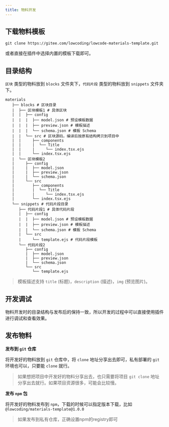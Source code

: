 ```yaml
---
title: 物料开发
---
```


## 下载物料模板

`git clone https://gitee.com/lowcoding/lowcode-materials-template.git`

或者直接在插件中选择内置的模板下载即可。

## 目录结构

`区块` 类型的物料放到 `blocks` 文件夹下，`代码片段` 类型的物料放到 `snippets` 文件夹下。

```
materials
   ├── blocks # 区块目录
   |  ├── 区块模板1 # 具体区块
   |  |  ├── config
   |  |  |  ├── model.json # 预设模板数据
   |  |  |  ├── preview.json # 模板描述
   |  |  |  └── schema.json # 模板 Schema
   |  |  └── src # 区块源码，编译后按原有结构拷贝到项目中
   |  |     ├── components
   |  |     |  └── Title
   |  |     |     └── index.tsx.ejs
   |  |     └── index.tsx.ejs
   |  └── 区块模板2
   |     ├── config
   |     |  ├── model.json
   |     |  ├── preview.json
   |     |  └── schema.json
   |     └── src
   |        ├── components
   |        |  └── Title
   |        |     └── index.tsx.ejs
   |        └── index.tsx.ejs
   └── snippets # 代码片段目录
      ├── 代码片段1 # 具体代码片段
      |  ├── config 
      |  |  ├── model.json # 预设模板数据
      |  |  ├── preview.json # 模板描述
      |  |  └── schema.json # 模板 Schema
      |  └── src
      |     └── template.ejs # 代码片段模板
      └── 代码片段2
         ├── config
         |  ├── model.json
         |  ├── preview.json
         |  └── schema.json
         └── src
            └── template.ejs
```

>模板描述支持 `title` (标题)，`description` (描述)，`img` (预览图片)。


## 开发调试

物料开发时的目录结构与发布后的保持一致，所以开发的过程中可以直接使用插件进行调试和查看效果。

## 发布物料

**发布到 `git` 仓库**

将开发好的物料放到 `git` 仓库中，将 `clone` 地址分享出去即可，私有部署的 `git` 环境也可以，只要能 `clone` 就行。

> 如果想把项目中开发好的物料分享出去，也只需要将项目 `git clone` 地址分享出去就行。如果项目资源很多，可能会比较慢。

**发布 `npm` 包**

将开发好的物料发布到 `npm`，下载的时候可以指定版本下载，比如`@lowcoding/materials-template@1.0.0`

> 如果发布到私有仓库，正确设置npm的registry即可


